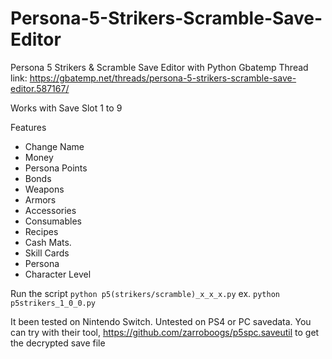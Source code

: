 # Persona-5-Strikers-Scramble-Save-Editor
Persona 5 Strikers &amp; Scramble Save Editor with Python
Gbatemp Thread link: https://gbatemp.net/threads/persona-5-strikers-scramble-save-editor.587167/

Works with Save Slot 1 to 9

Features
* Change Name
* Money
* Persona Points
* Bonds
* Weapons
* Armors
* Accessories
* Consumables
* Recipes
* Cash Mats.
* Skill Cards
* Persona
* Character Level

Run the script
```python p5(strikers/scramble)_x_x_x.py```
ex. ```python p5strikers_1_0_0.py```

It been tested on Nintendo Switch. 
Untested on PS4 or PC savedata. You can try with their tool, https://github.com/zarroboogs/p5spc.saveutil to get the decrypted save file
